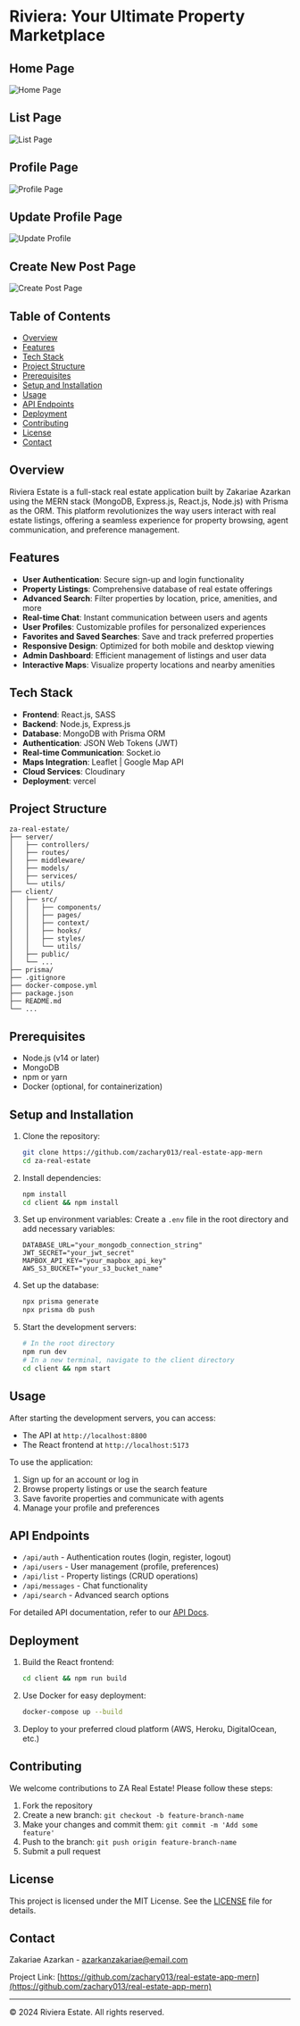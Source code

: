 # Riviera: Your Ultimate Property Marketplace

## Home Page
![Home Page](screenshots/homepage.png)
## List Page
![List Page](screenshots/list-page.png)
## Profile Page
![Profile Page](screenshots/profile-page.png)
## Update Profile Page
![Update Profile](screenshots/update-profile.png)
## Create New Post Page
![Create Post Page](screenshots/create-post.png)

## Table of Contents
- [Overview](#overview)
- [Features](#features)
- [Tech Stack](#tech-stack)
- [Project Structure](#project-structure)
- [Prerequisites](#prerequisites)
- [Setup and Installation](#setup-and-installation)
- [Usage](#usage)
- [API Endpoints](#api-endpoints)
- [Deployment](#deployment)
- [Contributing](#contributing)
- [License](#license)
- [Contact](#contact)

## Overview

Riviera Estate is a full-stack real estate application built by Zakariae Azarkan using the MERN stack (MongoDB, Express.js, React.js, Node.js) with Prisma as the ORM. This platform revolutionizes the way users interact with real estate listings, offering a seamless experience for property browsing, agent communication, and preference management.



## Features

- **User Authentication**: Secure sign-up and login functionality
- **Property Listings**: Comprehensive database of real estate offerings
- **Advanced Search**: Filter properties by location, price, amenities, and more
- **Real-time Chat**: Instant communication between users and agents
- **User Profiles**: Customizable profiles for personalized experiences
- **Favorites and Saved Searches**: Save and track preferred properties
- **Responsive Design**: Optimized for both mobile and desktop viewing
- **Admin Dashboard**: Efficient management of listings and user data
- **Interactive Maps**: Visualize property locations and nearby amenities



## Tech Stack

- **Frontend**: React.js, SASS
- **Backend**: Node.js, Express.js
- **Database**: MongoDB with Prisma ORM
- **Authentication**: JSON Web Tokens (JWT)
- **Real-time Communication**: Socket.io
- **Maps Integration**: Leaflet | Google Map API
- **Cloud Services**: Cloudinary
- **Deployment**: vercel

## Project Structure

```
za-real-estate/
├── server/
│   ├── controllers/
│   ├── routes/
│   ├── middleware/
│   ├── models/
│   ├── services/
│   └── utils/
├── client/
│   ├── src/
│   │   ├── components/
│   │   ├── pages/
│   │   ├── context/
│   │   ├── hooks/
│   │   ├── styles/
│   │   └── utils/
│   ├── public/
│   └── ...
├── prisma/
├── .gitignore
├── docker-compose.yml
├── package.json
├── README.md
└── ...
```

## Prerequisites

- Node.js (v14 or later)
- MongoDB
- npm or yarn
- Docker (optional, for containerization)

## Setup and Installation

1. Clone the repository:
   ```bash
   git clone https://github.com/zachary013/real-estate-app-mern
   cd za-real-estate
   ```

2. Install dependencies:
   ```bash
   npm install
   cd client && npm install
   ```

3. Set up environment variables:
   Create a `.env` file in the root directory and add necessary variables:
   ```
   DATABASE_URL="your_mongodb_connection_string"
   JWT_SECRET="your_jwt_secret"
   MAPBOX_API_KEY="your_mapbox_api_key"
   AWS_S3_BUCKET="your_s3_bucket_name"
   ```

4. Set up the database:
   ```bash
   npx prisma generate
   npx prisma db push
   ```

5. Start the development servers:
   ```bash
   # In the root directory
   npm run dev
   # In a new terminal, navigate to the client directory
   cd client && npm start
   ```



## Usage

After starting the development servers, you can access:
- The API at `http://localhost:8800`
- The React frontend at `http://localhost:5173`

To use the application:
1. Sign up for an account or log in
2. Browse property listings or use the search feature
3. Save favorite properties and communicate with agents
4. Manage your profile and preferences

## API Endpoints

- `/api/auth` - Authentication routes (login, register, logout)
- `/api/users` - User management (profile, preferences)
- `/api/list` - Property listings (CRUD operations)
- `/api/messages` - Chat functionality
- `/api/search` - Advanced search options

For detailed API documentation, refer to our [API Docs](link-to-api-docs).

## Deployment

1. Build the React frontend:
   ```bash
   cd client && npm run build
   ```

2. Use Docker for easy deployment:
   ```bash
   docker-compose up --build
   ```

3. Deploy to your preferred cloud platform (AWS, Heroku, DigitalOcean, etc.)

## Contributing

We welcome contributions to ZA Real Estate! Please follow these steps:

1. Fork the repository
2. Create a new branch: `git checkout -b feature-branch-name`
3. Make your changes and commit them: `git commit -m 'Add some feature'`
4. Push to the branch: `git push origin feature-branch-name`
5. Submit a pull request

## License

This project is licensed under the MIT License. See the [LICENSE](LICENSE) file for details.

## Contact

Zakariae Azarkan - [azarkanzakariae@email.com](mailto:zakariae.azarkan@email.com)

Project Link: [https://github.com/zachary013/real-estate-app-mern](https://github.com/zachary013/real-estate-app-mern)

---

© 2024 Riviera Estate. All rights reserved.
